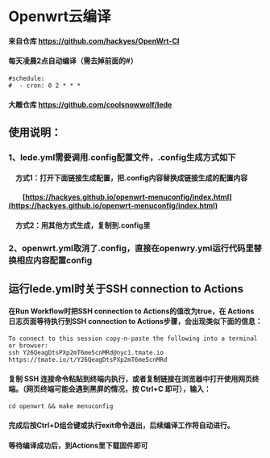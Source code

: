 # Openwrt云编译
#### 来自仓库 https://github.com/hackyes/OpenWrt-CI
#### 每天凌晨2点自动编译（需去掉前面的#）
```
#schedule:
#  - cron: 0 2 * * *
```
#### 大雕仓库 https://github.com/coolsnowwolf/lede
## 使用说明：
### 1、lede.yml需要调用.config配置文件，.config生成方式如下
#### &ensp;&ensp;方式1：打开下面链接生成配置，把.config内容替换成链接生成的配置内容
#### &ensp;&ensp;&ensp;&ensp;[https://hackyes.github.io/openwrt-menuconfig/index.html](https://hackyes.github.io/openwrt-menuconfig/index.html)
#### &ensp;&ensp;方式2：用其他方式生成，复制到.config里
### 2、openwrt.yml取消了.config，直接在openwry.yml运行代码里替换相应内容配置config
## 运行lede.yml时关于SSH connection to Actions
#### 在Run Workflow时把SSH connection to Actions的值改为true，在 Actions 日志页面等待执行到SSH connection to Actions步骤，会出现类似下面的信息：
```
To connect to this session copy-n-paste the following into a terminal or browser:
ssh Y26QeagDtsPXp2mT6me5cnMRd@nyc1.tmate.io
https://tmate.io/t/Y26QeagDtsPXp2mT6me5cnMRd
```
#### 复制 SSH 连接命令粘贴到终端内执行，或者复制链接在浏览器中打开使用网页终端。（网页终端可能会遇到黑屏的情况，按 Ctrl+C 即可），输入：
`cd openwrt && make menuconfig`
#### 完成后按Ctrl+D组合键或执行exit命令退出，后续编译工作将自动进行。
#### 等待编译成功后，到Actions里下载固件即可
